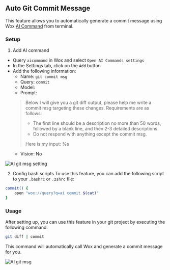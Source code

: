 ## Auto Git Commit Message

This feature allows you to automatically generate a commit message using Wox [AI Command](plugin_ai_command.md) from terminal.


### Setup

1. Add AI command
- Query `aicommand` in Wox and select `Open AI Commands settings`
- In the Settings tab, click on the `Add` button
- Add the following information:
    - Name: `git commit msg`
    - Query: `commit`
    - Model: <your choice>
    - Prompt: 
    > Below I will give you a git diff output, please help me write a commit msg targeting these changes. Requirements are as follows: 
    >  - The first line should be a description no more than 50 words, followed by a blank line, and then 2-3 detailed descriptions. 
    >  - Do not respond with anything except the commit msg.
    > 
    > Here is my input:
    > %s
    - Vision: No

![AI git msg setting](https://raw.githubusercontent.com/Wox-launcher/Wox/master/docs/images/ai_auto_git_msg_setting.png)


2. Config bash scripts
To use this feature, you can add the following script to your `.bashrc` or `.zshrc` file:

```bash
commit() {
    open "wox://query?q=ai commit $(cat)"
}
```

### Usage

After setting up, you can use this feature in your git project by executing the following command:

```bash
git diff | commit
```

This command will automatically call Wox and generate a commit message for you.

![AI git msg](https://raw.githubusercontent.com/Wox-launcher/Wox/master/docs/images/ai_auto_git_msg.png)
